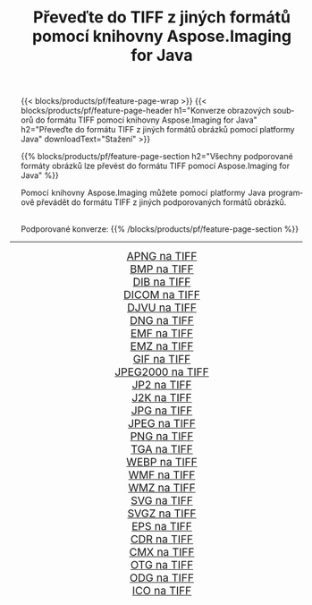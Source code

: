 ﻿---
title: Převeďte do TIFF z jiných formátů pomocí knihovny Aspose.Imaging for Java 
weight: 3920
url: /cs/java/conversion/to/tiff 
lang: cs
langdirlevel: 2
locales: zh-hans,ja,it,ru,de,es,fr,nl,id,lt,pl,pt,vi,tr,ko,zh-hant,ar,hi,th,sv,cs,uk,he
description: Pomocí Aspose.Imaging můžete převést do TIFF z jiných formátů pomocí Java
---

{{< blocks/products/pf/feature-page-wrap >}}
{{< blocks/products/pf/feature-page-header h1="Konverze obrazových souborů do formátu TIFF pomocí knihovny Aspose.Imaging for Java" h2="Převeďte do formátu TIFF z jiných formátů obrázků pomocí platformy Java" downloadText="Stažení" >}}


{{% blocks/products/pf/feature-page-section  h2="Všechny podporované formáty obrázků lze převést do formátu TIFF pomocí Aspose.Imaging for Java" %}}
<p align=justify>Pomocí knihovny Aspose.Imaging můžete pomocí platformy Java programově převádět do formátu TIFF z jiných podporovaných formátů obrázků.</p>
<br/>
Podporované konverze:
{{% /blocks/products/pf/feature-page-section %}}
<div class="container-fluid productfamilypage bg-gray">
    <div class="convertypes bg-gray agp-content section">
        <div class="container">
		<hr style="margin-left:-20px;"/>
		<div class="row other-converters" style="gap: 10px;font-size: 19px;text-align:center;">
		    <div class='col-md-2 other-converter remove-lp remove-rp'><a href="/imaging/cs/java/conversion/apng-to-tiff" style="padding:15px;">APNG na TIFF</a></div>
<div class='col-md-2 other-converter remove-lp remove-rp'><a href="/imaging/cs/java/conversion/bmp-to-tiff" style="padding:15px;">BMP na TIFF</a></div>
<div class='col-md-2 other-converter remove-lp remove-rp'><a href="/imaging/cs/java/conversion/dib-to-tiff" style="padding:15px;">DIB na TIFF</a></div>
<div class='col-md-2 other-converter remove-lp remove-rp'><a href="/imaging/cs/java/conversion/dicom-to-tiff" style="padding:15px;">DICOM na TIFF</a></div>
<div class='col-md-2 other-converter remove-lp remove-rp'><a href="/imaging/cs/java/conversion/djvu-to-tiff" style="padding:15px;">DJVU na TIFF</a></div>
<div class='col-md-2 other-converter remove-lp remove-rp'><a href="/imaging/cs/java/conversion/dng-to-tiff" style="padding:15px;">DNG na TIFF</a></div>
<div class='col-md-2 other-converter remove-lp remove-rp'><a href="/imaging/cs/java/conversion/emf-to-tiff" style="padding:15px;">EMF na TIFF</a></div>
<div class='col-md-2 other-converter remove-lp remove-rp'><a href="/imaging/cs/java/conversion/emz-to-tiff" style="padding:15px;">EMZ na TIFF</a></div>
<div class='col-md-2 other-converter remove-lp remove-rp'><a href="/imaging/cs/java/conversion/gif-to-tiff" style="padding:15px;">GIF na TIFF</a></div>
<div class='col-md-2 other-converter remove-lp remove-rp'><a href="/imaging/cs/java/conversion/jpeg2000-to-tiff" style="padding:15px;">JPEG2000 na TIFF</a></div>
<div class='col-md-2 other-converter remove-lp remove-rp'><a href="/imaging/cs/java/conversion/jp2-to-tiff" style="padding:15px;">JP2 na TIFF</a></div>
<div class='col-md-2 other-converter remove-lp remove-rp'><a href="/imaging/cs/java/conversion/j2k-to-tiff" style="padding:15px;">J2K na TIFF</a></div>
<div class='col-md-2 other-converter remove-lp remove-rp'><a href="/imaging/cs/java/conversion/jpg-to-tiff" style="padding:15px;">JPG na TIFF</a></div>
<div class='col-md-2 other-converter remove-lp remove-rp'><a href="/imaging/cs/java/conversion/jpeg-to-tiff" style="padding:15px;">JPEG na TIFF</a></div>
<div class='col-md-2 other-converter remove-lp remove-rp'><a href="/imaging/cs/java/conversion/png-to-tiff" style="padding:15px;">PNG na TIFF</a></div>
<div class='col-md-2 other-converter remove-lp remove-rp'><a href="/imaging/cs/java/conversion/tga-to-tiff" style="padding:15px;">TGA na TIFF</a></div>
<div class='col-md-2 other-converter remove-lp remove-rp'><a href="/imaging/cs/java/conversion/webp-to-tiff" style="padding:15px;">WEBP na TIFF</a></div>
<div class='col-md-2 other-converter remove-lp remove-rp'><a href="/imaging/cs/java/conversion/wmf-to-tiff" style="padding:15px;">WMF na TIFF</a></div>
<div class='col-md-2 other-converter remove-lp remove-rp'><a href="/imaging/cs/java/conversion/wmz-to-tiff" style="padding:15px;">WMZ na TIFF</a></div>
<div class='col-md-2 other-converter remove-lp remove-rp'><a href="/imaging/cs/java/conversion/svg-to-tiff" style="padding:15px;">SVG na TIFF</a></div>
<div class='col-md-2 other-converter remove-lp remove-rp'><a href="/imaging/cs/java/conversion/svgz-to-tiff" style="padding:15px;">SVGZ na TIFF</a></div>
<div class='col-md-2 other-converter remove-lp remove-rp'><a href="/imaging/cs/java/conversion/eps-to-tiff" style="padding:15px;">EPS na TIFF</a></div>
<div class='col-md-2 other-converter remove-lp remove-rp'><a href="/imaging/cs/java/conversion/cdr-to-tiff" style="padding:15px;">CDR na TIFF</a></div>
<div class='col-md-2 other-converter remove-lp remove-rp'><a href="/imaging/cs/java/conversion/cmx-to-tiff" style="padding:15px;">CMX na TIFF</a></div>
<div class='col-md-2 other-converter remove-lp remove-rp'><a href="/imaging/cs/java/conversion/otg-to-tiff" style="padding:15px;">OTG na TIFF</a></div>
<div class='col-md-2 other-converter remove-lp remove-rp'><a href="/imaging/cs/java/conversion/odg-to-tiff" style="padding:15px;">ODG na TIFF</a></div>
<div class='col-md-2 other-converter remove-lp remove-rp'><a href="/imaging/cs/java/conversion/ico-to-tiff" style="padding:15px;">ICO na TIFF</a></div>
                </div>
        </div>
    </div>
</div>
<br/>

